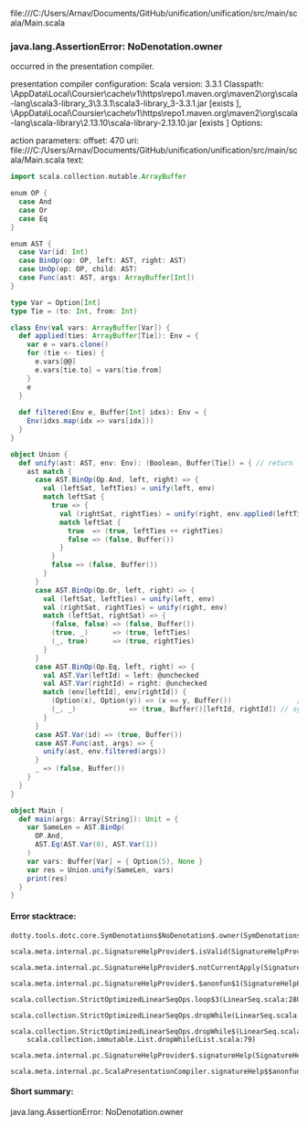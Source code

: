 file:///C:/Users/Arnav/Documents/GitHub/unification/unification/src/main/scala/Main.scala
### java.lang.AssertionError: NoDenotation.owner

occurred in the presentation compiler.

presentation compiler configuration:
Scala version: 3.3.1
Classpath:
<HOME>\AppData\Local\Coursier\cache\v1\https\repo1.maven.org\maven2\org\scala-lang\scala3-library_3\3.3.1\scala3-library_3-3.3.1.jar [exists ], <HOME>\AppData\Local\Coursier\cache\v1\https\repo1.maven.org\maven2\org\scala-lang\scala-library\2.13.10\scala-library-2.13.10.jar [exists ]
Options:



action parameters:
offset: 470
uri: file:///C:/Users/Arnav/Documents/GitHub/unification/unification/src/main/scala/Main.scala
text:
```scala
import scala.collection.mutable.ArrayBuffer

enum OP {
  case And
  case Or
  case Eq
}

enum AST {
  case Var(id: Int)
  case BinOp(op: OP, left: AST, right: AST)
  case UnOp(op: OP, child: AST)
  case Func(ast: AST, args: ArrayBuffer[Int])
}

type Var = Option[Int]
type Tie = (to: Int, from: Int)

class Env(val vars: ArrayBuffer[Var]) {
  def applied(ties: ArrayBuffer[Tie]): Env = {
    var e = vars.clone()
    for (tie <- ties) {
      e.vars[@@]
      e.vars[tie.to] = vars[tie.from]
    }
    e
  }
  
  def filtered(Env e, Buffer[Int] idxs): Env = {
    Env(idxs.map(idx => vars[idx]))
  }
}

object Union {
  def unify(ast: AST, env: Env): (Boolean, Buffer[Tie]) = { // return (satisfiable, ties/reqs)
    ast match {
      case AST.BinOp(Op.And, left, right) => {
        val (leftSat, leftTies) = unify(left, env)
        match leftSat {
          true => {
            val (rightSat, rightTies) = unify(right, env.applied(leftTies))
            match leftSat {
              true  => (true, leftTies ++ rightTies)
              false => (false, Buffer())
            }
          }
          false => (false, Buffer())
        }
      }
      case AST.BinOp(Op.Or, left, right) => {
        val (leftSat, leftTies) = unify(left, env)
        val (rightSat, rightTies) = unify(right, env)
        match (leftSat, rightSat) => {
          (false, false) => (false, Buffer())
          (true, _)      => (true, leftTies)
          (_, true)      => (true, rightTies)
        }
      }
      case AST.BinOp(Op.Eq, left, right) => {
        val AST.Var(leftId) = left: @unchecked
        val AST.Var(rightId) = right: @unchecked
        match (env[leftId], env[rightId]) {
          (Option(x), Option(y)) => (x == y, Buffer())                // value = value
          (_, _)             => (true, Buffer()[leftId, rightId]) // symbol = value, symbol = symbol
        }
      }
      case AST.Var(id) => (true, Buffer())
      case AST.Func(ast, args) => {
        unify(ast, env.filtered(args))
      }
      _ => (false, Buffer())
    }
  }
}

object Main {
  def main(args: Array[String]): Unit = {
    var SameLen = AST.BinOp(
      OP.And,
      AST.Eq(AST.Var(0), AST.Var(1))
    )
    var vars: Buffer[Var] = { Option(5), None } 
    var res = Union.unify(SameLen, vars)
    print(res)
  }
}
```



#### Error stacktrace:

```
dotty.tools.dotc.core.SymDenotations$NoDenotation$.owner(SymDenotations.scala:2582)
	scala.meta.internal.pc.SignatureHelpProvider$.isValid(SignatureHelpProvider.scala:83)
	scala.meta.internal.pc.SignatureHelpProvider$.notCurrentApply(SignatureHelpProvider.scala:96)
	scala.meta.internal.pc.SignatureHelpProvider$.$anonfun$1(SignatureHelpProvider.scala:48)
	scala.collection.StrictOptimizedLinearSeqOps.loop$3(LinearSeq.scala:280)
	scala.collection.StrictOptimizedLinearSeqOps.dropWhile(LinearSeq.scala:282)
	scala.collection.StrictOptimizedLinearSeqOps.dropWhile$(LinearSeq.scala:278)
	scala.collection.immutable.List.dropWhile(List.scala:79)
	scala.meta.internal.pc.SignatureHelpProvider$.signatureHelp(SignatureHelpProvider.scala:48)
	scala.meta.internal.pc.ScalaPresentationCompiler.signatureHelp$$anonfun$1(ScalaPresentationCompiler.scala:398)
```
#### Short summary: 

java.lang.AssertionError: NoDenotation.owner